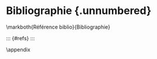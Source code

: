 
<!--
Do not edit this file!

References are automatically generated from the BibTex file (references.bib)
... which you should create/maintain using a reference manager.
-->

# Bibliographie {.unnumbered}

\markboth{Référence biblio}{Bibliographie}

::: {#refs}
:::


\appendix
